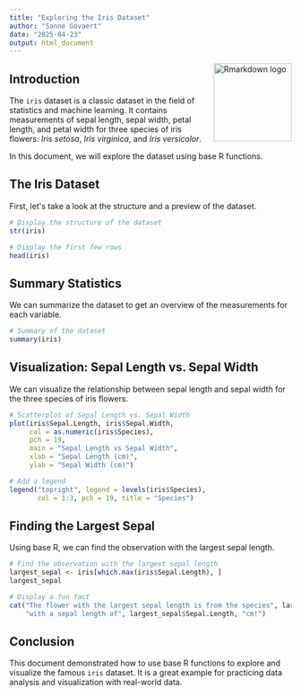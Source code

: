 ```yaml
---
title: "Exploring the Iris Dataset"
author: "Sanne Govaert"
date: "2025-04-23"
output: html_document
---
```


<img src="man/figures/logo.png" align="right" height="139" alt="Rmarkdown logo" /></a>

## Introduction

The `iris` dataset is a classic dataset in the field of statistics and machine learning. It contains measurements of sepal length, sepal width, petal length, and petal width for three species of iris flowers: *Iris setosa*, *Iris virginica*, and *Iris versicolor*.

In this document, we will explore the dataset using base R functions.

## The Iris Dataset

First, let's take a look at the structure and a preview of the dataset.

```r
# Display the structure of the dataset
str(iris)

# Display the first few rows
head(iris)
```

## Summary Statistics

We can summarize the dataset to get an overview of the measurements for each variable.

```r
# Summary of the dataset
summary(iris)
```

## Visualization: Sepal Length vs. Sepal Width

We can visualize the relationship between sepal length and sepal width for the three species of iris flowers.

```r
# Scatterplot of Sepal Length vs. Sepal Width
plot(iris$Sepal.Length, iris$Sepal.Width,
     col = as.numeric(iris$Species),
     pch = 19,
     main = "Sepal Length vs Sepal Width",
     xlab = "Sepal Length (cm)",
     ylab = "Sepal Width (cm)")

# Add a legend
legend("topright", legend = levels(iris$Species),
       col = 1:3, pch = 19, title = "Species")
```

## Finding the Largest Sepal

Using base R, we can find the observation with the largest sepal length.

```r
# Find the observation with the largest sepal length
largest_sepal <- iris[which.max(iris$Sepal.Length), ]
largest_sepal

# Display a fun fact
cat("The flower with the largest sepal length is from the species", largest_sepal$Species, 
    "with a sepal length of", largest_sepal$Sepal.Length, "cm!")
```

## Conclusion

This document demonstrated how to use base R functions to explore and visualize the famous `iris` dataset. It is a great example for practicing data analysis and visualization with real-world data.
